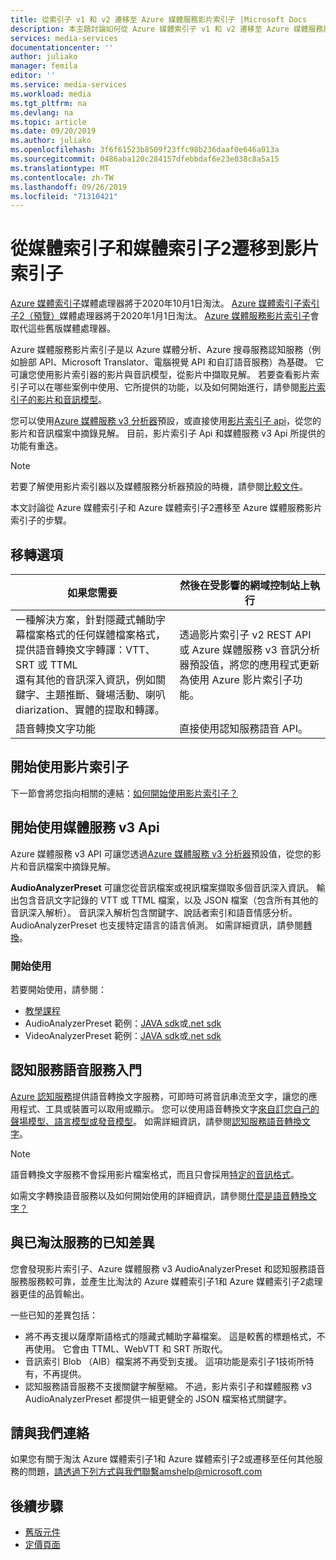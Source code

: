 ```yaml
---
title: 從索引子 v1 和 v2 遷移至 Azure 媒體服務影片索引子 |Microsoft Docs
description: 本主題討論如何從 Azure 媒體索引子 v1 和 v2 遷移至 Azure 媒體服務影片索引子。
services: media-services
documentationcenter: ''
author: juliako
manager: femila
editor: ''
ms.service: media-services
ms.workload: media
ms.tgt_pltfrm: na
ms.devlang: na
ms.topic: article
ms.date: 09/20/2019
ms.author: juliako
ms.openlocfilehash: 3f6f61523b8509f23ffc98b236daaf0e646a013a
ms.sourcegitcommit: 0486aba120c284157dfebbdaf6e23e038c8a5a15
ms.translationtype: MT
ms.contentlocale: zh-TW
ms.lasthandoff: 09/26/2019
ms.locfileid: "71310421"
---
```

# <a name="migrate-from-media-indexer-and-media-indexer-2-to-video-indexer"></a>從媒體索引子和媒體索引子2遷移到影片索引子

[Azure 媒體索引子](media-services-index-content.md)媒體處理器將于2020年10月1日淘汰。 [Azure 媒體索引子索引子2（預覽）](media-services-process-content-with-indexer2.md)媒體處理器將于2020年1月1日淘汰。  [Azure 媒體服務影片索引子](https://docs.microsoft.com/azure/media-services/video-indexer/)會取代這些舊版媒體處理器。

Azure 媒體服務影片索引子是以 Azure 媒體分析、Azure 搜尋服務認知服務（例如臉部 API、Microsoft Translator、電腦視覺 API 和自訂語音服務）為基礎。 它可讓您使用影片索引器的影片與音訊模型，從影片中擷取見解。 若要查看影片索引子可以在哪些案例中使用、它所提供的功能，以及如何開始進行，請參閱[影片索引子的影片和音訊模型](../video-indexer/video-indexer-overview.md)。 

您可以使用[Azure 媒體服務 v3 分析器](../latest/analyzing-video-audio-files-concept.md)預設，或直接使用[影片索引子 api](https://api-portal.videoindexer.ai/)，從您的影片和音訊檔案中摘錄見解。 目前，影片索引子 Api 和媒體服務 v3 Api 所提供的功能有重迭。

> [!NOTE]
> 若要了解使用影片索引器以及媒體服務分析器預設的時機，請參閱[比較文件](../video-indexer/compare-video-indexer-with-media-services-presets.md)。 

本文討論從 Azure 媒體索引子和 Azure 媒體索引子2遷移至 Azure 媒體服務影片索引子的步驟。  

## <a name="migration-options"></a>移轉選項 

|如果您需要  |然後在受影響的網域控制站上執行 |
|---|---|
|一種解決方案，針對隱藏式輔助字幕檔案格式的任何媒體檔案格式，提供語音轉換文字轉譯：VTT、SRT 或 TTML<br/>還有其他的音訊深入資訊，例如關鍵字、主題推斷、聲場活動、喇叭 diarization、實體的提取和轉譯。| 透過影片索引子 v2 REST API 或 Azure 媒體服務 v3 音訊分析器預設值，將您的應用程式更新為使用 Azure 影片索引子功能。|
|語音轉換文字功能| 直接使用認知服務語音 API。|  

## <a name="getting-started-with-video-indexer"></a>開始使用影片索引子

下一節會將您指向相關的連結：[如何開始使用影片索引子？](https://docs.microsoft.com/azure/media-services/video-indexer/video-indexer-overview#how-can-i-get-started-with-video-indexer) 

## <a name="getting-started-with-media-services-v3-apis"></a>開始使用媒體服務 v3 Api

Azure 媒體服務 v3 API 可讓您透過[Azure 媒體服務 v3 分析器](../latest/analyzing-video-audio-files-concept.md)預設值，從您的影片和音訊檔案中摘錄見解。 

**AudioAnalyzerPreset** 可讓您從音訊檔案或視訊檔案擷取多個音訊深入資訊。 輸出包含音訊文字記錄的 VTT 或 TTML 檔案，以及 JSON 檔案（包含所有其他的音訊深入解析）。 音訊深入解析包含關鍵字、說話者索引和語音情感分析。 AudioAnalyzerPreset 也支援特定語言的語言偵測。 如需詳細資訊，請參閱[轉換](https://docs.microsoft.com/rest/api/media/transforms/createorupdate#audioanalyzerpreset)。

### <a name="get-started"></a>開始使用

若要開始使用，請參閱：

* [教學課程](../latest/analyze-videos-tutorial-with-api.md)
* AudioAnalyzerPreset 範例：[JAVA sdk](https://github.com/Azure-Samples/media-services-v3-java/tree/master/AudioAnalytics/AudioAnalyzer)或[.net sdk](https://github.com/Azure-Samples/media-services-v3-dotnet/tree/master/AudioAnalytics/AudioAnalyzer)
* VideoAnalyzerPreset 範例：[JAVA sdk](https://github.com/Azure-Samples/media-services-v3-java/tree/master/VideoAnalytics/VideoAnalyzer)或[.net sdk](https://github.com/Azure-Samples/media-services-v3-dotnet/tree/master/VideoAnalytics/VideoAnalyzer)

## <a name="getting-started-with-cognitive-services-speech-services"></a>認知服務語音服務入門

[Azure 認知服務](https://docs.microsoft.com/azure/cognitive-services/)提供語音轉換文字服務，可即時可將音訊串流至文字，讓您的應用程式、工具或裝置可以取用或顯示。 您可以使用語音轉換文字[來自訂您自己的聲場模型、語言模型或發音模型](../../cognitive-services/speech-service/how-to-custom-speech-train-model.md)。 如需詳細資訊，請參閱[認知服務語音轉換文字](../../cognitive-services/speech-service/speech-to-text.md)。 

> [!NOTE] 
> 語音轉換文字服務不會採用影片檔案格式，而且只會採用[特定的音訊格式](https://docs.microsoft.com/azure/cognitive-services/speech-service/rest-speech-to-text#audio-formats)。 

如需文字轉換語音服務以及如何開始使用的詳細資訊，請參閱[什麼是語音轉換文字？](https://docs.microsoft.com/azure/cognitive-services/speech-service/speech-to-text)

## <a name="known-differences-from-deprecated-services"></a>與已淘汰服務的已知差異 

您會發現影片索引子、Azure 媒體服務 v3 AudioAnalyzerPreset 和認知服務語音服務服務較可靠，並產生比淘汰的 Azure 媒體索引子1和 Azure 媒體索引子2處理器更佳的品質輸出。  

一些已知的差異包括： 

* 將不再支援以薩摩斯語格式的隱藏式輔助字幕檔案。 這是較舊的標題格式，不再使用。 它會由 TTML、WebVTT 和 SRT 所取代。  
* 音訊索引 Blob （AIB）檔案將不再受到支援。 這項功能是索引子1技術所特有，不再提供。  
* 認知服務語音服務不支援關鍵字解壓縮。 不過，影片索引子和媒體服務 v3 AudioAnalyzerPreset 都提供一組更健全的 JSON 檔案格式關鍵字。 

## <a name="contact-us"></a>請與我們連絡 

如果您有關于淘汰 Azure 媒體索引子1和 Azure 媒體索引子2或遷移至任何其他服務的問題，請透過下列方式與我們聯繫amshelp@microsoft.com 

## <a name="next-steps"></a>後續步驟

* [舊版元件](legacy-components.md)
* [定價頁面](https://azure.microsoft.com/pricing/details/media-services/#encoding)


